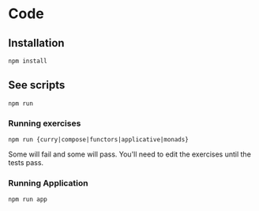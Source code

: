# Code
## Installation
```shell
npm install
```

## See scripts
```shell
npm run
```

### Running exercises
```shell
npm run {curry|compose|functors|applicative|monads}
```

Some will fail and some will pass. You'll need to edit the exercises until the tests pass.

### Running Application
```shell
npm run app
```
